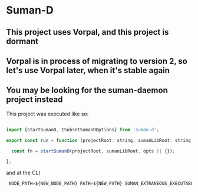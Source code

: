 # Suman-D

## This project uses Vorpal, and this project is dormant
## Vorpal is in process of migrating to version 2, so let's use Vorpal later, when it's stable again

## You may be looking for the suman-daemon project instead

This project was executed like so:

```javascript

import {startSumanD, ISubsetSumanDOptions} from 'suman-d';

export const run = function (projectRoot: string, sumanLibRoot: string, opts: ISubsetSumanDOptions) {

  const fn = startSumanD(projectRoot, sumanLibRoot, opts || {});

};


```


and at the CLI

```javascript
 NODE_PATH=${NEW_NODE_PATH} PATH=${NEW_PATH} SUMAN_EXTRANEOUS_EXECUTABLE=yes node "${X}/cli.js" --suman-d $@
```
